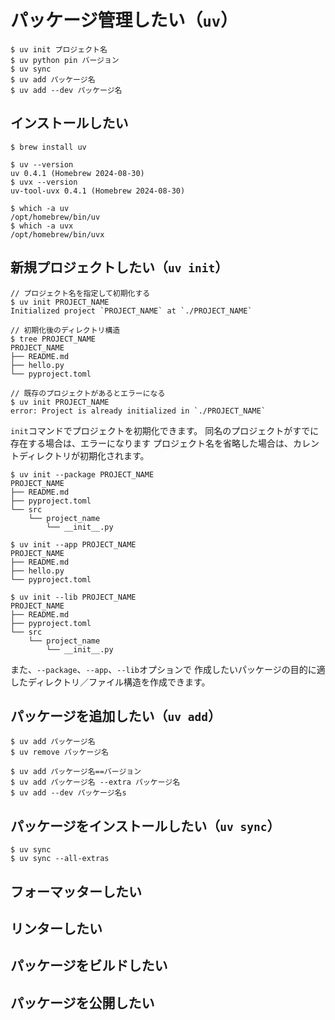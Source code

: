 # パッケージ管理したい（``uv``）

```console
$ uv init プロジェクト名
$ uv python pin バージョン
$ uv sync
$ uv add パッケージ名
$ uv add --dev パッケージ名
```

## インストールしたい

```console
$ brew install uv

$ uv --version
uv 0.4.1 (Homebrew 2024-08-30)
$ uvx --version
uv-tool-uvx 0.4.1 (Homebrew 2024-08-30)

$ which -a uv
/opt/homebrew/bin/uv
$ which -a uvx
/opt/homebrew/bin/uvx
```

## 新規プロジェクトしたい（``uv init``）

```console
// プロジェクト名を指定して初期化する
$ uv init PROJECT_NAME
Initialized project `PROJECT_NAME` at `./PROJECT_NAME`

// 初期化後のディレクトリ構造
$ tree PROJECT_NAME
PROJECT_NAME
├── README.md
├── hello.py
└── pyproject.toml

// 既存のプロジェクトがあるとエラーになる
$ uv init PROJECT_NAME
error: Project is already initialized in `./PROJECT_NAME`
```

``init``コマンドでプロジェクトを初期化できます。
同名のプロジェクトがすでに存在する場合は、エラーになります
プロジェクト名を省略した場合は、カレントディレクトリが初期化されます。

```console
$ uv init --package PROJECT_NAME
PROJECT_NAME
├── README.md
├── pyproject.toml
└── src
    └── project_name
        └── __init__.py

$ uv init --app PROJECT_NAME
PROJECT_NAME
├── README.md
├── hello.py
└── pyproject.toml

$ uv init --lib PROJECT_NAME
PROJECT_NAME
├── README.md
├── pyproject.toml
└── src
    └── project_name
        └── __init__.py
```

また、``--package``、``--app``、``--lib``オプションで
作成したいパッケージの目的に適したディレクトリ／ファイル構造を作成できます。

## パッケージを追加したい（``uv add``）

```console
$ uv add パッケージ名
$ uv remove パッケージ名

$ uv add パッケージ名==バージョン
$ uv add パッケージ名 --extra パッケージ名
$ uv add --dev パッケージ名s
```

## パッケージをインストールしたい（``uv sync``）

```console
$ uv sync
$ uv sync --all-extras
```

## フォーマッターしたい

## リンターしたい

## パッケージをビルドしたい

## パッケージを公開したい
